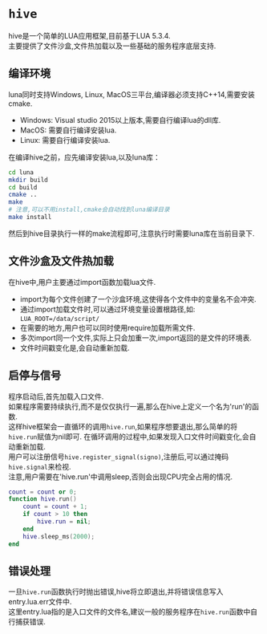 # `hive`

hive是一个简单的LUA应用框架,目前基于LUA 5.3.4.  
主要提供了文件沙盒,文件热加载以及一些基础的服务程序底层支持.  

## 编译环境

luna同时支持Windows, Linux, MacOS三平台,编译器必须支持C++14,需要安装cmake.  

- Windows: Visual studio 2015以上版本,需要自行编译lua的dll库.
- MacOS: 需要自行编译安装lua.
- Linux: 需要自行编译安装lua.

在编译hive之前，应先编译安装lua,以及luna库：
```sh
cd luna
mkdir build
cd build
cmake ..
make
# 注意,可以不用install,cmake会自动找到luna编译目录
make install
```

然后到hive目录执行一样的make流程即可,注意执行时需要luna库在当前目录下.

## 文件沙盒及文件热加载

在hive中,用户主要通过import函数加载lua文件.
- import为每个文件创建了一个沙盒环境,这使得各个文件中的变量名不会冲突.
- 通过import加载文件时,可以通过环境变量设置根路径,如: `LUA_ROOT=/data/script/`
- 在需要的地方,用户也可以同时使用require加载所需文件.
- 多次import同一个文件,实际上只会加重一次,import返回的是文件的环境表.
- 文件时间戳变化是,会自动重新加载.

## 启停与信号

程序启动后,首先加载入口文件.  
如果程序需要持续执行,而不是仅仅执行一遍,那么在hive上定义一个名为'run'的函数.   
这样hive框架会一直循环的调用`hive.run`,如果程序想要退出,那么简单的将`hive.run`赋值为nil即可.
在循环调用的过程中,如果发现入口文件时间戳变化,会自动重新加载.   
用户可以注册信号`hive.register_signal(signo)`,注册后,可以通过掩码`hive.signal`来检视.  
注意,用户需要在'hive.run'中调用sleep,否则会出现CPU完全占用的情况.  

```lua
count = count or 0;
function hive.run()
    count = count + 1;	
	if count > 10 then
		hive.run = nil;
	end
    hive.sleep_ms(2000);	
end
```

## 错误处理

一旦`hive.run`函数执行时抛出错误,hive将立即退出,并将错误信息写入entry.lua.err文件中.  
这里entry.lua指的是入口文件的文件名,建议一般的服务程序在`hive.run`函数中自行捕获错误.


